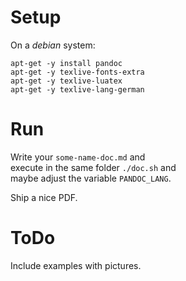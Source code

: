 # Setup

On a *debian* system:
```
apt-get -y install pandoc
apt-get -y texlive-fonts-extra
apt-get -y texlive-luatex
apt-get -y texlive-lang-german
```

# Run

Write your ```some-name-doc.md``` and   
execute in the same folder ```./doc.sh``` and  
maybe adjust the variable ```PANDOC_LANG```.  

Ship a nice PDF.  

# ToDo

Include examples with pictures.
